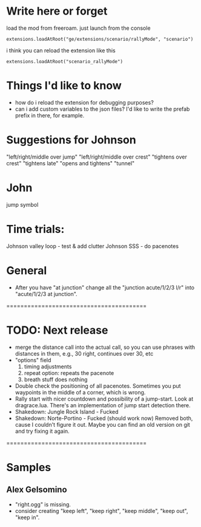 # Write here or forget
load the mod from freeroam. just launch from the console
```
extensions.loadAtRoot("ge/extensions/scenario/rallyMode", "scenario")
```
i think you can reload the extension like this
```
extensions.loadAtRoot("scenario_rallyMode")
```


# Things I'd like to know
 * how do i reload the extension for debugging purposes? 
 * can i add custom variables to the json files? I'd like to write the prefab prefix in there, for example.


# Suggestions for Johnson

"left/right/middle over jump"
"left/right/middle over crest"
"tightens over crest"
"tightens late"
"opens and tightens"
"tunnel"

# John

jump symbol

# Time trials:

Johnson valley loop - test & add clutter
Johnson SSS - do pacenotes 

# General

* After you have "at junction" change all the "junction acute/1/2/3 l/r" into "acute/1/2/3 at junction".

========================================

# TODO: Next release

* merge the distance call into the actual call, so you can use phrases with
  distances in them, e.g., 30 right, continues over 30, etc
* "options" field
  1. timing adjustments
  2. repeat option: repeats the pacenote
  3. breath stuff does nothing 
* Double check the positioning of all pacenotes. Sometimes you put waypoints in the middle of a corner, which is wrong.
* Rally start with nicer countdown and possibility of a jump-start. Look at dragrace.lua. There's an implementation of jump start detection there.
* Shakedown: Jungle Rock Island - Fucked
* Shakedown: Norte-Portino - Fucked (should work now)
    Removed both, cause I couldn't figure it out. Maybe you can find an old version on git and try fixing it again. 

========================================
# Samples

## Alex Gelsomino

* "right.ogg" is missing.
* consider creating "keep left", "keep right", "keep middle", "keep out", "keep in".

